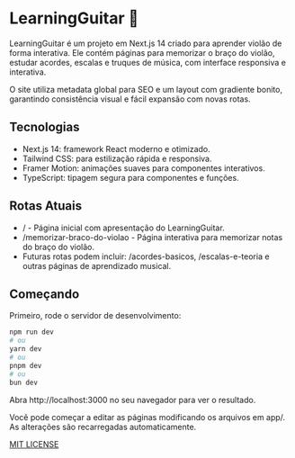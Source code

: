 # LearningGuitar 🎸

LearningGuitar é um projeto em Next.js 14 criado para aprender violão de forma interativa. Ele contém páginas para memorizar o braço do violão, estudar acordes, escalas e truques de música, com interface responsiva e interativa.

O site utiliza metadata global para SEO e um layout com gradiente bonito, garantindo consistência visual e fácil expansão com novas rotas.

## Tecnologias

- Next.js 14: framework React moderno e otimizado.
- Tailwind CSS: para estilização rápida e responsiva.
- Framer Motion: animações suaves para componentes interativos.
- TypeScript: tipagem segura para componentes e funções.

## Rotas Atuais

- / - Página inicial com apresentação do LearningGuitar.
- /memorizar-braco-do-violao - Página interativa para memorizar notas do braço do violão.
- Futuras rotas podem incluir: /acordes-basicos, /escalas-e-teoria e outras páginas de aprendizado musical.

## Começando

Primeiro, rode o servidor de desenvolvimento:

```bash
npm run dev
# ou
yarn dev
# ou
pnpm dev
# ou
bun dev
```

Abra http://localhost:3000 no seu navegador para ver o resultado.

Você pode começar a editar as páginas modificando os arquivos em app/. As alterações são recarregadas automaticamente.

[MIT LICENSE](LICENSE)
